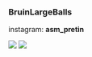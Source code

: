 ### BruinLargeBalls
instagram: **asm_pretin**

![](https://us-tuna-sounds-images.voicemod.net/4fc763ea-5172-48b5-8068-e5d78ea31249-1690401753468.jpg)
![](https://encrypted-tbn0.gstatic.com/images?q=tbn:ANd9GcQUPJ2NVjryfwraAqQAcjZIqGVjWbWQljr8FQ&usqp=CAU)

